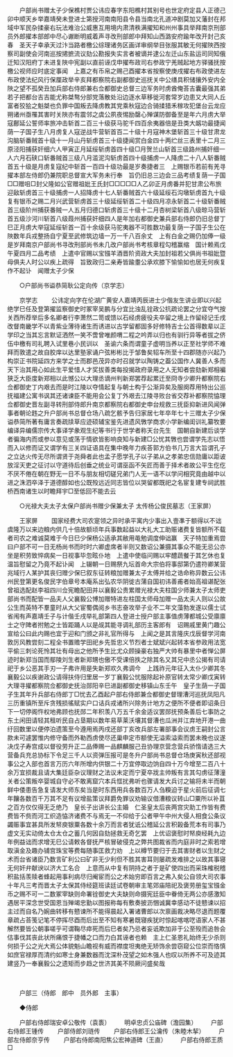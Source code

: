 <!-- { "loadSidebar": true } -->
　　户部尚书赠太子少保樵村贾公讳应春字东阳樵村其别号也世定府定县人正德己卯中顺天乡举嘉靖癸未登进士第授河南南阳县令县当南北孔道冲剧莫加又藩封在邦域中军民杂揉豪右玩法难治公威惠互用境内肃清秩满擢知和州州事具举拜南京刑部员外郎擢本部郎中尽心谳断明威着声寻改刑部郎中拜知山西潞安府踰年改开封己亥春　圣天子幸承天过汴当路者檄公综理诸务区画详审纲举目张服其敏无何擢陜西按察司副使会河南巡按捃摭流议劾公勘报失实言者被谪并逮公左迁山东盐运司同知俄迁知汉阳府丁未进复陜中宪副以直前诬戊申擢布政司右参政宁羌贼起地方驿骚抚按檄公视师应时底定事闻　上嘉之有币帛之赐己酉擢本省按察使庚戌擢右布政使进左布政使法纪风行保厘政举辛亥拜都察院右副都御史巡抚关中公缮具积储攘外安内全陜之望不孤癸丑加兵部右侍郎兼右佥都御史总督三边军务时虏酋俺荅吉囊最强其弟若子把都台吉吉能尤称桀骜分部党落散处沿边逐水草移徙河套常岁边患又大同人丘富者狡狯之魁桀也负罪中国叛去降虏教其党乘秋寇边合骑揉猎禾稼攻犯堡台云龙应朔诸州亟罹其害时关陜亦有震邻之虞公夙夜惕励罄心殚谋防御备至是年六月虏大举寇鄜延公誓师率旅冲击斩首二百三十级获马驼千四百余夷器倍是丑类大衂功最捷闻荫一子国子生八月虏复人寇逆战牛营斩首百二十级十月寇神木堡斩首三十级甘肃龙沟脑斩番贼首十级十一月山丹斩虏首三十级捷闻赏白金四十两纻丝三表里十二月三原泾阳捕获奸细六人甲寅正月延绥斩虏首四十级□月贺兰山斩首三级路州捕奸细一人六月石硖口斩番贼首三级八月滥泥沟斩虏首四十级捕虏一人降虏二十八人斩番贼首五十级是月虏复寇纪中斩首一百四十级功最是岁奏捷者三　上赐银币若前有羌寻擢本部左侍郎仍兼院职总督宣大军务未行奉　旨仍旧总三边会三品考绩复荫一子国□□赠咀□封父隆如公官赠祖妣王氏封□□□□□人乙卯正月虏番并犯甘肃公布旅迎敌斩虏首三十级捕虏一人招降虏十七人斩番贼首六十级延绥石沟墩斩虏首九十级复有银币之赐二月兴武营斩虏首三十级延绥斩首二十级四月凉永斩首二十级斩番贼首三级阶州捕获番贼一人五月归德口斩虏首三十级十二月杏树梁斩首八级晾马营斩首五级沙河川斩首八级葭州捕获奸细四人是年加右都御史兼兵部右侍郎仍旧总督丁巳正月虏大举寇延绥斩首一百十余级获马驼夷器不可胜数功最复荫一子国子生公在陜数年兵戎整扬自宁夏至武修筑边墙一万一千八百余丈　上有白金之赐仍加俸一级是岁拜南京户部尚书寻改刑部尚书未几改户部尚书考核章程勾稽赢缩　国计赖焉戊午夏四月二品考绩　上遣中官赐以宝镪羊酒晋阶资政大夫加封祖若父俱尚书祖妣暨母俱夫人时公以疾上疏得　旨致政归二亲寿皆踰耋公承欢膝下愉愉如也居无何疾复作不起讣　闻赠太子少保 

　　○户部尚书谥恭简耿公定向传（京学志） 

　　京学志 
　　公讳定向字在伦湖广黄安人嘉靖丙辰进士少偕友生讲业即以兴起绝学巳任及登第擢监察御史时冢宰吴鹏与分宜比浊乱铨政公抗疏论罢之分宜夺气按关西所荐举后多名卿者行李萧然二笥或馈以石经虏疲役夫卒留之境上作留经记壬戌改督南畿学不以青紫业薄待诸生而诱进以古学留都固多好修特吉士公首得数辈以正学印之当其忘言默证洒然一笑不啻曾唯颜喟二程之吟弄以归也有驯行异等者拔之侪伍中檄有司礼聘入试里巷小民训以　圣谕六条而谓童子虚明当养以正至社学师不难拜而敦遣之故自胶庠以达里塾家诵户弦彬彬比于邹鲁矣轺车所至十四郡随亦兴起乃构崇正书院延四方来学之士而郡邑茂异亦时召就学以陶铸之葢公国作人冀善人多而天下治其用心如此生平爱惜人才奖拔善类每投揭政府录用之人无知者尝劾新郑相褊狭乏大臣度新郑相以此憾公以大理丞谪州判新郑罢荐起累迁至冏寺少卿升都察院右佥都御史丁内艰去而是时江陵以夺情起复与朝士构于公渐异矣及服阕荐用特出公巡抚福建公寓书讽其还诸谏臣不能用会公复丁外艰去江陵寻败台省交荐补都察院恊理佥都御史晋左副寻转刑部侍郎升南京都察院右都御史申台规救三抚臣抑新进风闻弹事者朝论韪之升户部尚书总督仓场八疏乞骸予告归家居七年卒年七十三赠太子少保谥恭简所著有庸言奏疏牍草应迹硕辅宝鉴先进遗风斆学商求小学新编闺训礼纂牧要编译异编儒宗传大事译学彖观生纪等书行于世学者称天台先生　国朝自新建后谈学者徧海内而或参以意见或荡于情欲皆影响良知与新建□公忧其斆也尝谓学先志以悟而入以修而证又谓学有三关四证语具在集中晚年力疾荅郭方伯书几万言大旨谓孔子之立达火传无尽所谓贤于尧舜者此也孟子愿学孔子以子弟从之孝弟忠信勋庸以距诐放淫天吏之征讨以守道待后创垂之统业可谓巫函不矢匠而善于择术者故公平生仡仡不厌不倦在朝在野无一日不与朋友相切磋兄弟门人无一语不以学问相究竟由越中以进之洙泗卒泽于道德醇如也公既殁远近同志皆位以哭留都既祀之名宦复建专祠武胜桥西南诸生以时瞻拜宇□至低回不能去云 

　　○光禄大夫太子太保户部尚书赠少保兼太子 太传杨公俊民墓志（王家屏） 

　　王家屏 
　　国家经费大司农寔领之异时承平寓内少事出入壹凖于额得以不诎虞隆万以来边粮内供几十倍故额顷年兵事数起益以大礼大工助赈诸费复皆额所不载者司农之难诚莫难于今日巳少保杨公适承其敝用黾勉调度伸诎赢　天子特加重焉尝曰户部不可一日无杨尚书而时时六卿虚席者半则又数诏公兼摄其事众不能无忌公亦坐是积劳致悴病矣一日视事毕忽眩仆地　上遣中使临问赐以牢醴蔬餐于其乞休也复　温旨慰留之乃竟不起讣闻　上辍朝一日赐祭九坛首命大宗伯将事邸第仍遣符卿某营兆域行人某护其丧归赠少保巳叙东征转粮加赠兼太子太傅并给之诰命称异数云公讳州民登第更名俊民字伯章号本庵系出弘农华阴徙古蒲自国初讳善甫者始高祖谌配张曾祖选配赵李祖四川佥宪瞻配田并以襄毅公贵累赠光禄大夫柱国少师兼太子太师吏部尚书而配皆一品夫人父襄毅公博加赠特进左柱国太师母加赠一品太夫人则以公故公生而英特不羣童时从大父宦蜀偶阅乡书志奋攻举子业不二年文藻勃发遂以儒士试省闱有声嘉靖壬子与计偕壬戌举礼部第四人登进士授户部主事值虏薄都城公受廪廪士之守陴者拊勉之士皆距踊人以是觇其能寻调礼部历主客郎有　诏赐戚里黄门趣公宣给公曰此内赐也宜于迎和门颁之非礼官所得与　上闻之是其言隆庆戊辰督学河南敦厉风教尝刻二程全书置赡学田祀乡先哲忠义节烈者士斌斌兴起转本省参政用法宽平偷三刺论死怜其壮有母出之他所予生比尤众顾操豪右独严大帅有暴里中者惮公屏迹时新郑当国而鄢陵刘生者新郑甥也傲不受课倍抶之除其名又其兄中丞公揭有司请祀于乡公恶其手刃一子弗许用是失新郑欢久弗调今　上践祚元年征入太仆少卿其冬襄毅公以疾谢政公请得扶侍归里居一岁丁襄毅公忧服除起补原官转太常少卿戊寅转大理寻擢都察院佥都御史抚治郧阳辛巳进副都御史移镇山东壬午　皇子生荫一子国子生其年升兵部右侍郎丁□忧去乙酉起户部右侍郎兼佥都御史督理漕河巡抚凤阳凡三历重镇所至斥贪残损徭赋实户口诘兵戎诸所兴除务计地方之便所不便者即诏条日下一切停阁忤权地弗顾也抚郧二年积羡八万五千余金适议罢郧抚预条善后七事防之东土闲田请轻其租听民自占垦期以数年易草莱沃壤其督漕也瓜洲并江弃地开港一曲纡回数里以便停泊遗策至今遵用焉丙戌还部丁亥改兵部左署部事会议虏王嗣封公言款未可遽罢惟内修守备而外勒西虏使尽还巢申定市额使无溢索溢索而罢未晚也议遂决戊子寿宫成以督役劳升正二品俸赐一品麒麟服己丑协理京营念营兵骄惰请选三大营备兵充总协标下令足三千人以资弹压报可是冬升户部尚书总督仓场庚寅秋还部视事公之入部也首言万历六年所增内供银二十万宜停取边饷自四十万今增至二百八十余万宜损裁且请大集廷臣杂议理财之法议未定而宁夏卒戕主帅叛有言其勾虏征薄潼关者公策叛卒婴城自守必不敢离窟穴本兵恇扰弗听也骤请发大兵讨之输将未半而朝鲜中倭患告急复请发大师东矣当是时东西用兵各数百万人刍糗迫于星火前后征调七年饟各数百千万其不足有议增盐策议拜爵免罪议劝输议借漕粮议转山□粟所以补苴之百方仅仅得无乏绝乃　皇长子出讲长公主婚　仁圣皇太后丧两宫灾助工作皆有费费皆不赀而河工织造恊济诸费不与焉无一不仰给于公者甲午中州大侵人相食公条议蠲赈事宜甚具所发帑庾银粟各数十余万而言者犹诋公稽延公言积榖备荒本有司事乃虚文无实动倚太仓太仓之蓄几何因自劾拯救无奇乞罢　上优诏褒慰时帑庾经耗九边年例益诎而求增无巳公请敕各督抚严核冒破侵克之弊共图裁省而内庭非时之索若增取滇金及趣办铺宫珠宝等费每随事匡救力劝　上以樽节要归于去其害财者以生财之术而台省诸臣乃数言矿利公曰矿非无少利但不胜其害耳则屡疏发难排之以故其事寝无何奸弁献谀以济大工名合　上意而从中复有阴持之者于是矿使四出而采珠榷税稽积盐括羡赎者蜂起用事利病尽归阉宦而公之术始穷即百言之弗入矣公自领大司农事十年凡三考而晋太子太保其侍经筵班读廷试卷朝审主笔郊庙陪祀及褒劳册玺宝镪金币之赐不可一二数冢宰缺则命署铨御史大夫缺则命摄宪廷臣中眷倚无两公亦感激知遇居平深念世受国恩当殚竭忠勤以图报称每有敷奏披沥悃诚冀幸感动不徒戆谏以招主过而自名乃婉曲转移有戆谏所不能得晨起入署诸曹郎以次禀画裁决略尽退而题覆章疏占荅笺记笔不停挥尽酉而后出至不知有寒暑既寝疾犹时惊起喀喀呓语家人不甚解然要皆公朝事嗟乎可谓鞠尽瘁死而后巳者矣乃忌者妄诋欺加非于公至殁而追咎会估事伐其丧此状所痛恨于捷幡之口而力白其诬者也赖　主上仁圣恩礼始终无少杀则何损于公之光大焉公体貌魁山瞻视有威而襟度坦夷绝无矫饰余尝窃窥公位崇而恪慎如庶官禄厚而清约如寒士身兼数器而沈深朴茂望之如木强人也叹以所养不可及迹其建竖乃一奉襄毅公之遗矩而步趋之世济其美不陨厥问盛矣哉 

　　


　　户部三（侍郎　郎中　员外郎　主事） 

　　◆侍郎 

　　户部右侍郎瑞安卓公敬传（袁袠） 
　　明卓忠贞公庙碑（澹园集） 
　　户部右侍郎王锺传 
　　户部侍郎刘琏传 
　　户部右侍郎王公瀹传（朱睦木挈） 
　　户部左侍郎奈亨传 
　　户部右侍郎南阳焦公宏神道碑（王直） 
　　户部右侍郎王质□ 
